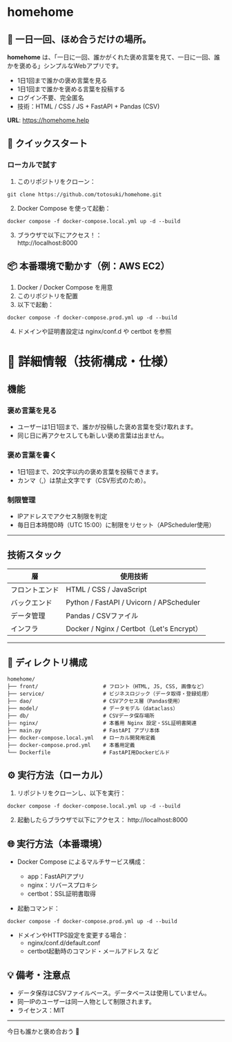 # homehome

## 🌸 一日一回、ほめ合うだけの場所。

**homehome** は、「一日に一回、誰かがくれた褒め言葉を見て、一日に一回、誰かを褒める」シンプルなWebアプリです。

- 1日1回まで誰かの褒め言葉を見る
- 1日1回まで誰かを褒める言葉を投稿する
- ログイン不要、完全匿名
- 技術：HTML / CSS / JS + FastAPI + Pandas (CSV)

**URL**: https://homehome.help

## 🚀 クイックスタート

### ローカルで試す

1. このリポジトリをクローン：
```
git clone https://github.com/totosuki/homehome.git
```

2. Docker Compose を使って起動：
```
docker compose -f docker-compose.local.yml up -d --build
```

3. ブラウザで以下にアクセス！：<br>
   http://localhost:8000

## 📦 本番環境で動かす（例：AWS EC2）

1. Docker / Docker Compose を用意
2. このリポジトリを配置
3. 以下で起動：
```
docker compose -f docker-compose.prod.yml up -d --build
```
4. ドメインや証明書設定は nginx/conf.d や certbot を参照


# 📝 詳細情報（技術構成・仕様）

## 機能

### 褒め言葉を見る

- ユーザーは1日1回まで、誰かが投稿した褒め言葉を受け取れます。
- 同じ日に再アクセスしても新しい褒め言葉は出ません。

### 褒め言葉を書く

- 1日1回まで、20文字以内の褒め言葉を投稿できます。
- カンマ（,）は禁止文字です（CSV形式のため）。

### 制限管理

- IPアドレスでアクセス制限を判定
- 毎日日本時間0時（UTC 15:00）に制限をリセット（APScheduler使用）

---

## 技術スタック

| 層           | 使用技術                              |
|--------------|---------------------------------------|
| フロントエンド | HTML / CSS / JavaScript              |
| バックエンド   | Python / FastAPI / Uvicorn / APScheduler |
| データ管理     | Pandas / CSVファイル                  |
| インフラ       | Docker / Nginx / Certbot（Let's Encrypt） |

---

## 📁 ディレクトリ構成

```
homehome/
├── front/                     # フロント（HTML, JS, CSS, 画像など）
├── service/                   # ビジネスロジック（データ取得・登録処理）
├── dao/                       # CSVアクセス層（Pandas使用）
├── model/                     # データモデル（dataclass）
├── db/                        # CSVデータ保存場所
├── nginx/                     # 本番用 Nginx 設定・SSL証明書関連
├── main.py                    # FastAPI アプリ本体
├── docker-compose.local.yml   # ローカル開発用定義
├── docker-compose.prod.yml    # 本番用定義
└── Dockerfile                 # FastAPI用Dockerビルド
```


## ⚙️ 実行方法（ローカル）

1. リポジトリをクローンし、以下を実行：
```
docker compose -f docker-compose.local.yml up -d --build
```
2. 起動したらブラウザで以下にアクセス：
   http://localhost:8000


## 🌐 実行方法（本番環境）

- Docker Compose によるマルチサービス構成：
  - app：FastAPIアプリ
  - nginx：リバースプロキシ
  - certbot：SSL証明書取得

- 起動コマンド：
```
docker compose -f docker-compose.prod.yml up -d --build
```
- ドメインやHTTPS設定を変更する場合：
  - nginx/conf.d/default.conf
  - certbot起動時のコマンド・メールアドレス など


## 💡 備考・注意点

- データ保存はCSVファイルベース。データベースは使用していません。
- 同一IPのユーザーは同一人物として制限されます。
- ライセンス：MIT

---

今日も誰かと褒め合おう 🫶
